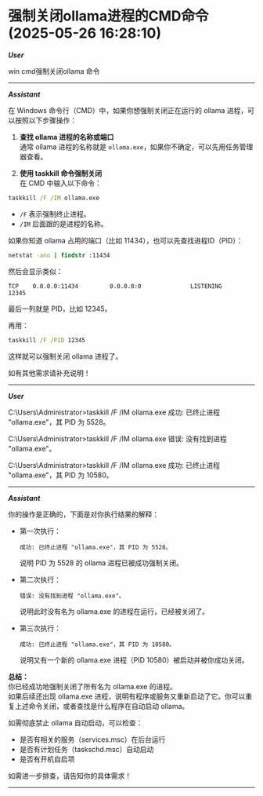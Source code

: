 <!-- Generated by SpecStory -->

# 强制关闭ollama进程的CMD命令 (2025-05-26 16:28:10)

_**User**_

win cmd强制关闭ollama 命令

---

_**Assistant**_

在 Windows 命令行（CMD）中，如果你想强制关闭正在运行的 ollama 进程，可以按照以下步骤操作：

1. **查找 ollama 进程的名称或端口**  
   通常 ollama 进程的名称就是 `ollama.exe`，如果你不确定，可以先用任务管理器查看。

2. **使用 taskkill 命令强制关闭**  
   在 CMD 中输入以下命令：

```cmd
taskkill /F /IM ollama.exe
```

- `/F` 表示强制终止进程。
- `/IM` 后面跟的是进程的名称。

如果你知道 ollama 占用的端口（比如 11434），也可以先查找进程ID（PID）：

```cmd
netstat -ano | findstr :11434
```
然后会显示类似：
```
TCP    0.0.0.0:11434         0.0.0.0:0              LISTENING       12345
```
最后一列就是 PID，比如 12345。

再用：

```cmd
taskkill /F /PID 12345
```

这样就可以强制关闭 ollama 进程了。

如有其他需求请补充说明！

---

_**User**_

C:\Users\Administrator>taskkill /F /IM ollama.exe
成功: 已终止进程 "ollama.exe"，其 PID 为 5528。

C:\Users\Administrator>taskkill /F /IM ollama.exe
错误: 没有找到进程 "ollama.exe"。

C:\Users\Administrator>taskkill /F /IM ollama.exe
成功: 已终止进程 "ollama.exe"，其 PID 为 10580。


---

_**Assistant**_

你的操作是正确的，下面是对你执行结果的解释：

- 第一次执行：  
  ```
  成功: 已终止进程 "ollama.exe"，其 PID 为 5528。
  ```
  说明 PID 为 5528 的 ollama 进程已被成功强制关闭。

- 第二次执行：  
  ```
  错误: 没有找到进程 "ollama.exe"。
  ```
  说明此时没有名为 ollama.exe 的进程在运行，已经被关闭了。

- 第三次执行：  
  ```
  成功: 已终止进程 "ollama.exe"，其 PID 为 10580。
  ```
  说明又有一个新的 ollama.exe 进程（PID 10580）被启动并被你成功关闭。

**总结：**  
你已经成功地强制关闭了所有名为 ollama.exe 的进程。  
如果后续还出现 ollama.exe 进程，说明有程序或服务又重新启动了它。你可以重复上述命令关闭，或者查找是什么程序在自动启动 ollama。

如需彻底禁止 ollama 自动启动，可以检查：
- 是否有相关的服务（services.msc）在后台运行
- 是否有计划任务（taskschd.msc）自动启动
- 是否有开机自启项

如需进一步排查，请告知你的具体需求！

---

